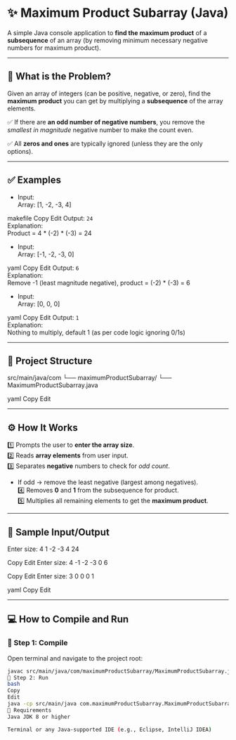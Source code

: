 # ✨ Maximum Product Subarray (Java)

A simple Java console application to **find the maximum product** of a **subsequence** of an array (by removing minimum necessary negative numbers for maximum product).

---

## 📘 What is the Problem?

Given an array of integers (can be positive, negative, or zero), find the **maximum product** you can get by multiplying a **subsequence** of the array elements.

✅ If there are **an odd number of negative numbers**, you remove the *smallest in magnitude* negative number to make the count even.

✅ All **zeros and ones** are typically ignored (unless they are the only options).

---

## ✅ Examples

- Input:  
Array: [1, -2, -3, 4]

makefile
Copy
Edit
Output: `24`  
Explanation:  
Product = 4 * (-2) * (-3) = 24

- Input:  
Array: [-1, -2, -3, 0]

yaml
Copy
Edit
Output: `6`  
Explanation:  
Remove -1 (least magnitude negative), product = (-2) * (-3) = 6

- Input:  
Array: [0, 0, 0]

yaml
Copy
Edit
Output: `1`  
Explanation:  
Nothing to multiply, default 1 (as per code logic ignoring 0/1s)

---

## 📂 Project Structure

src/main/java/com
└── maximumProductSubarray/
└── MaximumProductSubarray.java

yaml
Copy
Edit

---

## ⚙️ How It Works

1️⃣ Prompts the user to **enter the array size**.  
2️⃣ Reads **array elements** from user input.  
3️⃣ Separates **negative** numbers to check for *odd count*.  
   - If odd → remove the least negative (largest among negatives).  
4️⃣ Removes **0** and **1** from the subsequence for product.  
5️⃣ Multiplies all remaining elements to get the **maximum product**.

---

## 🧪 Sample Input/Output

Enter size:
4
1 -2 -3 4
24

Copy
Edit
Enter size:
4
-1 -2 -3 0
6

Copy
Edit
Enter size:
3
0 0 0
1

yaml
Copy
Edit

---

## 💻 How to Compile and Run

### 📍 Step 1: Compile

Open terminal and navigate to the project root:

```bash
javac src/main/java/com/maximumProductSubarray/MaximumProductSubarray.java
📍 Step 2: Run
bash
Copy
Edit
java -cp src/main/java com.maximumProductSubarray.MaximumProductSubarray
📎 Requirements
Java JDK 8 or higher

Terminal or any Java-supported IDE (e.g., Eclipse, IntelliJ IDEA)
